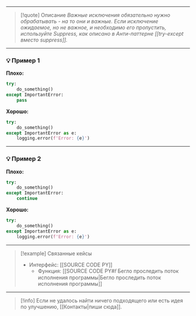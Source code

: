 ***

>[!quote] Описание
>_Важные исключения обязательно нужно обрабатывать - на то они и важные.
Если исключение ожидаемое, но не важное, и необходимо его пропустить, используйте Suppress, как описано в Анти-паттерне [[try-except вместо suppress]]._

***
### 💡 Пример 1


**Плохо:**
```python
try:
	do_something()
except ImportantError:
	pass
```

**Хорошо:**
```python
try:
	do_something()
except ImportantError as e:
	logging.error(f'Error: {e}')
```

***
### 💡 Пример 2


**Плохо:**
```python
try:
	do_something()
except ImportantError:
	continue
```

**Хорошо:**
```python
try:
	do_something()
except ImportantError as e:
	logging.error(f'Error: {e}')
```

***

> [!example] Связанные кейсы
> - Интерфейс: [[SOURCE CODE PY]]
> 	- Функция: [[SOURCE CODE PY#𝑓 Бегло проследить поток исполнения программы|Бегло проследить поток исполнения программы]]

***

> [!info]
> Если не удалось найти ничего подходящего или есть идея по улучшению, [[Контакты|пиши сюда]].
